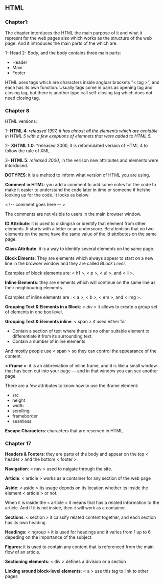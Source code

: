 ## HTML

### Chapter1:

The chapter intorduces the HTML the main purpose of it and what it represnt for the web pages also which works as the structure of the web page. And it introduces the main parts of the which are: 

1- Head 
2- Body, and the body contains three main parts: 
  * Header
  * Main
  * Footer

HTML uses tags which are characters inside angluar brackets "< tag >", and each has its own function. 
Usually tags come in pairs as opening tag and closing tag, but there is another type call self-closing tag which does not need closing tag.

### Chapter 8 

HTML versions: 

1- **HTML 4**: *released 1997, it has almost all the elements which are avaiable in HTML 5 with a few exeptions of elemnets that were added to HTML 5.*

2- **XHTML 1.0**: *released 2000, it is refomrulated version of HTML 4 to follow the rule of XML.

3- **HTML 5**: *released 2000*, in the verison new attributes and elements were intorduced. 

**DOTYPES**: it is a mehtod to inform what version of HTML you are using.

**Comment in HTML**: you add a comment to add some notes for the code to make it easier to understand the code later in time or someone if he/she looking up for the code. It looks as below: 

< !-- comment goes here -- > 

The comments are not visible to users in the main browser window.

**ID Attribute**: it is used to distingish or identify that element from other elements .It starts with a letter or an underscore. Be attentiion that no two elements on the same have the same value of the id attributes on the same page.

**Class Attribute**: it is a way to identify several elements on the same page.

**Block Elments**: They are elements which always appear to start on a new line in the browser window and they are called *BLock Level*. 

Examples of block elements are: < h1 >, < p >, < ul >, and < li >.

**Inline Elements**: they are  elements which will continue on the same line as their neighbouring elements. 

Examples of inline elements are : < a >, < b >, < em >, and < img >.

**Grouping Text & Elements in a Block**: *< div >* it allows to create a group set of elements in one box level.

**Grouping Text & Elements inline**: < span > it used either for
  * Contain a section of text where there is no other suitable element to differentiate it from its surrounding text.
  * Contain a number of inline elements

And mostly people use < span > so they can control the appearance of the content.

**< iframe >**: it is an abbreviation of inline frame, and it is like a small window that has been cut into your page — and in that window you can see another page.

There are a few attributes to know how to use the iframe element: 

 - src
 - height
 - width
 - scrolling
 - frameborder 
 - seamless

**Escape Characters**: characters that are reserved in HTML.


### Chapter 17 

**Headers & Footers**: they are parts of the body and appear on the top < header > and the bottom < footer >.

**Navigation**: < nav > used to naigate through the site.

**Article**: < article > works as a container for any section of the web page 

**Aside**: < aside > its usage depnds on its location whether its inside the element < article > or not.

When it is inside the < article > it means that has a related information to the article. And if it is not inside, then it will work as a container.

**Sections**: < section > it calssify related content together, and each section has its own heading. 

**Headings**: < hgroup > it is used for headings and it varies from 1 up to 6 depeding on the importance of the subject.

**Figures**: it is used to contain any content that is referenced from the main flow of an article.

**Sectioning elements**: < div > defines a division or a section 

**Linking around block-level elements**: < a > use this tag to link to other pages








